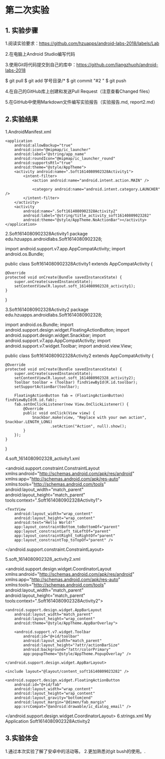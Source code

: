 # 第二次实验 
## 1. 实验步骤
1.阅读实验要求：https://github.com/hzuapps/android-labs-2018/labels/Lab

2.在电脑上Android Studio编写代码

3.使用Git将代码提交到自己的库中：https://github.com/liangzhuoh/android-labs-2018

$ git pull
$ git add 学号目录/*
$ git commit "#2 "
$ git push

4.在自己的GitHub库上创建和发送Pull Request（注意查看Changed files）

5.在GitHub中使用Markdown文件编写实验报告（实验报告.md, report2.md）
## 2.实验结果
1.AndroidManifest.xml
<?xml version="1.0" encoding="utf-8"?>
<manifest xmlns:android="http://schemas.android.com/apk/res/android"
    package="edu.hzuapps.androidlabs.Soft1614080902328">

    <application
        android:allowBackup="true"
        android:icon="@mipmap/ic_launcher"
        android:label="@string/app_name"
        android:roundIcon="@mipmap/ic_launcher_round"
        android:supportsRtl="true"
        android:theme="@style/AppTheme">
        <activity android:name=".Soft1614080902328Activity1">
            <intent-filter>
                <action android:name="android.intent.action.MAIN" />

                <category android:name="android.intent.category.LAUNCHER" />
            </intent-filter>
        </activity>
        <activity
            android:name=".Soft1614080902328Activity2"
            android:label="@string/title_activity_soft16140809023282"
            android:theme="@style/AppTheme.NoActionBar"></activity>
    </application>

</manifest>

2.Soft1614080902328Activity1
package edu.hzuapps.androidlabs.Soft1614080902328;

import android.support.v7.app.AppCompatActivity;
import android.os.Bundle;

public class Soft1614080902328Activity1 extends AppCompatActivity {

    @Override
    protected void onCreate(Bundle savedInstanceState) {
        super.onCreate(savedInstanceState);
        setContentView(R.layout.soft_1614080902328_activity1);
    }
}


3.Soft1614080902328Activity2
package edu.hzuapps.androidlabs.Soft1614080902328;

import android.os.Bundle;
import android.support.design.widget.FloatingActionButton;
import android.support.design.widget.Snackbar;
import android.support.v7.app.AppCompatActivity;
import android.support.v7.widget.Toolbar;
import android.view.View;

public class Soft1614080902328Activity2 extends AppCompatActivity {

    @Override
    protected void onCreate(Bundle savedInstanceState) {
        super.onCreate(savedInstanceState);
        setContentView(R.layout.soft_1614080902328_activity2);
        Toolbar toolbar = (Toolbar) findViewById(R.id.toolbar);
        setSupportActionBar(toolbar);

        FloatingActionButton fab = (FloatingActionButton) findViewById(R.id.fab);
        fab.setOnClickListener(new View.OnClickListener() {
            @Override
            public void onClick(View view) {
                Snackbar.make(view, "Replace with your own action", Snackbar.LENGTH_LONG)
                        .setAction("Action", null).show();
            }
        });
    }

}


4.soft_1614080902328_activity1.xml
<?xml version="1.0" encoding="utf-8"?>
<android.support.constraint.ConstraintLayout xmlns:android="http://schemas.android.com/apk/res/android"
    xmlns:app="http://schemas.android.com/apk/res-auto"
    xmlns:tools="http://schemas.android.com/tools"
    android:layout_width="match_parent"
    android:layout_height="match_parent"
    tools:context=".Soft1614080902328Activity1">

    <TextView
        android:layout_width="wrap_content"
        android:layout_height="wrap_content"
        android:text="Hello World!"
        app:layout_constraintBottom_toBottomOf="parent"
        app:layout_constraintLeft_toLeftOf="parent"
        app:layout_constraintRight_toRightOf="parent"
        app:layout_constraintTop_toTopOf="parent" />

</android.support.constraint.ConstraintLayout>

5.soft_1614080902328_activity2.xml
<?xml version="1.0" encoding="utf-8"?>
<android.support.design.widget.CoordinatorLayout xmlns:android="http://schemas.android.com/apk/res/android"
    xmlns:app="http://schemas.android.com/apk/res-auto"
    xmlns:tools="http://schemas.android.com/tools"
    android:layout_width="match_parent"
    android:layout_height="match_parent"
    tools:context=".Soft1614080902328Activity2">

    <android.support.design.widget.AppBarLayout
        android:layout_width="match_parent"
        android:layout_height="wrap_content"
        android:theme="@style/AppTheme.AppBarOverlay">

        <android.support.v7.widget.Toolbar
            android:id="@+id/toolbar"
            android:layout_width="match_parent"
            android:layout_height="?attr/actionBarSize"
            android:background="?attr/colorPrimary"
            app:popupTheme="@style/AppTheme.PopupOverlay" />

    </android.support.design.widget.AppBarLayout>

    <include layout="@layout/content_soft16140809023282" />

    <android.support.design.widget.FloatingActionButton
        android:id="@+id/fab"
        android:layout_width="wrap_content"
        android:layout_height="wrap_content"
        android:layout_gravity="bottom|end"
        android:layout_margin="@dimen/fab_margin"
        app:srcCompat="@android:drawable/ic_dialog_email" />

</android.support.design.widget.CoordinatorLayout>
6.strings.xml
<resources>
    <string name="app_name">My Application</string>
    <string name="title_activity_soft16140809023282">Soft1614080902328Activity2</string>
</resources>


## 3.实验体会
1.通过本次实验了解了安卓中的活动等。
2.更加熟悉对git bush的使用。.
